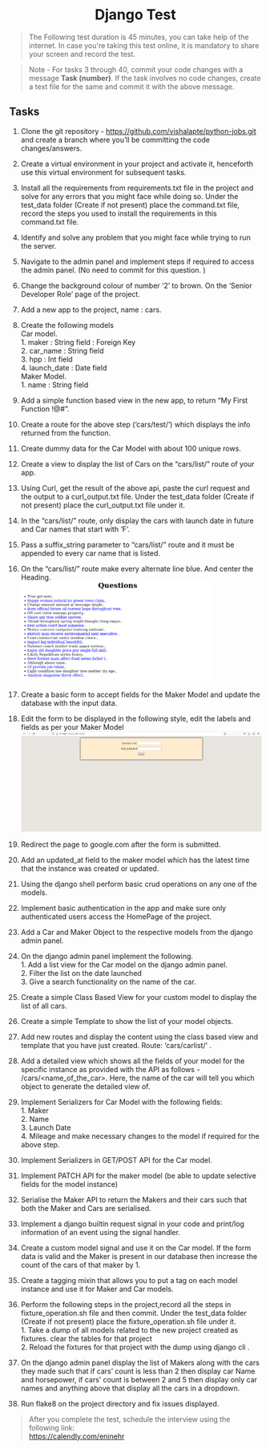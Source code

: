 <h1 align="center">Django Test</h1>

> The Following test duration is 45 minutes, you can take help of the internet. In case you're taking this test online, it is mandatory to share your screen and record the test.

> Note - For tasks 3 through 40, commit your code changes with a message **Task (number)**. If the task involves no code changes, create a text file for the same and commit it with the above message.

## Tasks
1. Clone the git repository - https://github.com/vishalapte/python-jobs.git and create a branch where you’ll be committing the code changes/answers.
2. Create a virtual environment in your project and activate it, henceforth use this virtual environment for subsequent tasks.
3. Install all the requirements from requirements.txt file in the project and solve for any errors that you might face while doing so. Under the test_data folder (Create if not present) place the command.txt file, record the steps you used to install the requirements in this command.txt file.
4. Identify and solve any problem that you might face while trying to run the server.
5. Navigate to the admin panel and implement steps if required to access the admin panel. (No need to commit for this question. )
6. Change the background colour of number ‘2’ to brown. On the ‘Senior Developer Role’ page of the project.
7. Add a new app to the project, name : cars.
8. Create the following models
  	<br>Car model.
      	<br>1. maker : String field : Foreign Key
      	<br>2. car_name : String field
      	<br>3. hpp : Int field
      	<br>4. launch_date : Date field
  	<br>Maker Model.
      	<br>1. name : String field
9. Add a simple function based view in the new app, to return “My First Function !@#”.
10. Create a route for the above step (‘cars/test/’) which displays the  info returned from the function.
11. Create dummy data for the Car Model with about 100 unique rows.
12. Create a view to display the list of Cars on the “cars/list/” route of your app.
13. Using Curl, get the result of the above api, paste the curl request and the output to a curl_output.txt file. Under the test_data folder (Create if not present) place the curl_output.txt file under it.
14. In the  “cars/list/” route, only display the cars with launch date in future and Car names that start with ‘F’.
15. Pass a suffix_string parameter to  “cars/list/” route and it must be appended to every car name that is listed.
16. On the  “cars/list/” route make every alternate line blue. And center the Heading.
<br><img src="https://github.com/abiradar-enine/python-jobs/blob/dev_ab/common/logo/p1.png?raw=True" alt="Contact 1E9" height=200 widht=200>

17. Create a basic form to accept fields for the Maker Model and update the database with the input data.
18. Edit the form to be displayed in the following style, edit the labels and fields as per your Maker Model
<br><img src="https://github.com/abiradar-enine/python-jobs/blob/dev_ab/common/logo/p2.png?raw=True" alt="Contact 1E9" height=200 widht=200>

19. Redirect the page to google.com after the form is submitted.
20. Add an updated_at field to the maker model which has the latest time that the instance was created or updated.
21. Using the django shell perform basic crud operations on any one of the models.
22. Implement basic authentication in the app and make sure only authenticated users access the HomePage of the project.
23. Add a Car and Maker Object to the respective models from the django admin panel.

24. On the django admin panel implement the following.
    <br>1. Add a list view for the Car model on the django admin panel.
    <br>2. Filter the list on the date launched
    <br>3. Give a search functionality on the name of the car.
25. Create a simple Class Based View for your custom model to display the list of all cars.
26. Create a simple Template to show the list of your model objects.
27. Add new routes and display the content using the class based view and template that you have just created. Route: ‘cars/carlist/’ .
28. Add a detailed view which shows all the fields of your model for the specific instance as provided with the API as follows - /cars/<name_of_the_car>. Here, the name of the car will tell you which object to generate the detailed view of.
29. Implement Serializers for Car Model with the following fields:
    <br>1. Maker
    <br>2. Name
    <br>3. Launch Date
    <br>4. Mileage
and make necessary changes to the model if required for the above step.
30. Implement Serializers in GET/POST API for the Car model.
31. Implement PATCH API for the maker model (be able to update selective fields for the model instance)
32. Serialise the Maker API to return the Makers and their cars such that both the Maker and Cars are serialised.
33. Implement a django builtin request signal in your code and print/log information of an event using the signal handler.
34. Create a custom model signal and use it on the Car model. If the form data is valid and the Maker is present in our database then increase the count of the cars of that maker by 1.
35. Create a tagging mixin that allows you to put a tag on each model instance and use it for Maker and Car models.

36. Perform the following steps in the project,record all the steps in fixture_operation.sh file and then commit.  Under the test_data folder (Create if not present) place the fixture_operation.sh file under it.
    <br>1. Take a dump of all models related to the new project created as fixtures. clear the tables for that project
    <br>2.  Reload the fixtures for that project with the dump using django cli .
37. On the django admin panel display the list of Makers along with the cars they made such that if cars’ count is less than 2 then display car Name and horsepower, if cars’ count is between 2 and 5 then display only car names and anything above that display all the cars in a dropdown.
38. Run flake8 on the project directory and fix issues displayed.

> After you complete the test, schedule the interview using the following link:
<br>https://calendly.com/eninehr
